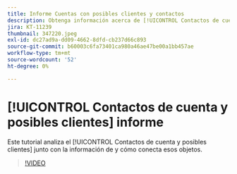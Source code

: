 ```yaml
---
title: Informe Cuentas con posibles clientes y contactos
description: Obtenga información acerca de [!UICONTROL Contactos de cuenta y posibles clientes] junto con la información de y cómo conecta esos objetos.
jira: KT-11239
thumbnail: 347220.jpeg
exl-id: dc27ad9a-dd09-4662-8dfd-cb237d66c893
source-git-commit: b60003c6fa73401ca980a46ae47be00a1bb457ae
workflow-type: tm+mt
source-wordcount: '52'
ht-degree: 0%

---
```


# [!UICONTROL Contactos de cuenta y posibles clientes] informe

Este tutorial analiza el [!UICONTROL Contactos de cuenta y posibles clientes] junto con la información de y cómo conecta esos objetos.

>[!VIDEO](https://video.tv.adobe.com/v/347220/?quality=12&learn=on)
